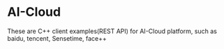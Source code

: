 # AI-Cloud
These are C++ client examples(REST API) for AI-Cloud platform, such as baidu, tencent, Sensetime, face++
